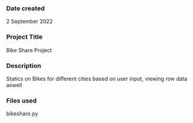
### Date created
2 September 2022

### Project Title
Bike Share Project

### Description
Statics on Bikes for different cities based on user input, viewing row data aswell 

### Files used
bikeshare.py

